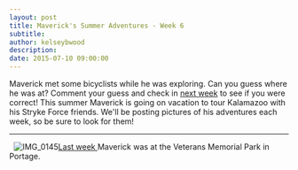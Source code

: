 ```yaml
---
layout: post
title: Maverick's Summer Adventures - Week 6
subtitle:
author: kelseybwood
description:
date: 2015-07-10 09:00:00
---
```


Maverick met some bicyclists while he was exploring. Can you guess where he was at? Comment your guess and check in [next week](/2015/07/17/mavericks-summer-adventures-week-7/) to see if you were correct! This summer Maverick is going on vacation to tour Kalamazoo with his Stryke Force friends. We'll be posting pictures of his adventures each week, so be sure to look for them!

* * *

  ![IMG_0145](/wp-content/uploads/2015/06/IMG_0145-225x300.jpg)[Last week ](http://strykeforce.org/2015/07/03/mavericks-summer-adventures-week-5/)Maverick was at the Veterans Memorial Park in Portage.
